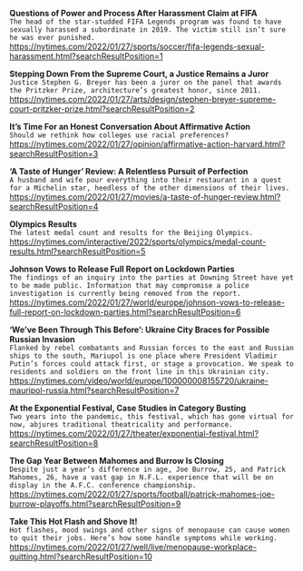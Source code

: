 **Questions of Power and Process After Harassment Claim at FIFA**\
`The head of the star-studded FIFA Legends program was found to have sexually harassed a subordinate in 2019. The victim still isn’t sure he was ever punished.`\
https://nytimes.com/2022/01/27/sports/soccer/fifa-legends-sexual-harassment.html?searchResultPosition=1

**Stepping Down From the Supreme Court, a Justice Remains a Juror**\
`Justice Stephen G. Breyer has been a juror on the panel that awards the Pritzker Prize, architecture’s greatest honor, since 2011.`\
https://nytimes.com/2022/01/27/arts/design/stephen-breyer-supreme-court-pritzker-prize.html?searchResultPosition=2

**It’s Time For an Honest Conversation About Affirmative Action**\
`Should we rethink how colleges use racial preferences?`\
https://nytimes.com/2022/01/27/opinion/affirmative-action-harvard.html?searchResultPosition=3

**‘A Taste of Hunger’ Review: A Relentless Pursuit of Perfection**\
`A husband and wife pour everything into their restaurant in a quest for a Michelin star, heedless of the other dimensions of their lives.`\
https://nytimes.com/2022/01/27/movies/a-taste-of-hunger-review.html?searchResultPosition=4

**Olympics Results**\
`The latest medal count and results for the Beijing Olympics.`\
https://nytimes.com/interactive/2022/sports/olympics/medal-count-results.html?searchResultPosition=5

**Johnson Vows to Release Full Report on Lockdown Parties**\
`The findings of an inquiry into the parties at Downing Street have yet to be made public. Information that may compromise a police investigation is currently being removed from the report.`\
https://nytimes.com/2022/01/27/world/europe/johnson-vows-to-release-full-report-on-lockdown-parties.html?searchResultPosition=6

**‘We’ve Been Through This Before’: Ukraine City Braces for Possible Russian Invasion**\
`Flanked by rebel combatants and Russian forces to the east and Russian ships to the south, Mariupol is one place where President Vladimir Putin’s forces could attack first, or stage a provocation. We speak to residents and soldiers on the front line in this Ukrainian city.`\
https://nytimes.com/video/world/europe/100000008155720/ukraine-mauripol-russia.html?searchResultPosition=7

**At the Exponential Festival, Case Studies in Category Busting**\
`Two years into the pandemic, this festival, which has gone virtual for now, abjures traditional theatricality and performance.`\
https://nytimes.com/2022/01/27/theater/exponential-festival.html?searchResultPosition=8

**The Gap Year Between Mahomes and Burrow Is Closing**\
`Despite just a year’s difference in age, Joe Burrow, 25, and Patrick Mahomes, 26, have a vast gap in N.F.L. experience that will be on display in the A.F.C. conference championship.`\
https://nytimes.com/2022/01/27/sports/football/patrick-mahomes-joe-burrow-playoffs.html?searchResultPosition=9

**Take This Hot Flash and Shove It!**\
`Hot flashes, mood swings and other signs of menopause can cause women to quit their jobs. Here’s how some handle symptoms while working.`\
https://nytimes.com/2022/01/27/well/live/menopause-workplace-quitting.html?searchResultPosition=10

